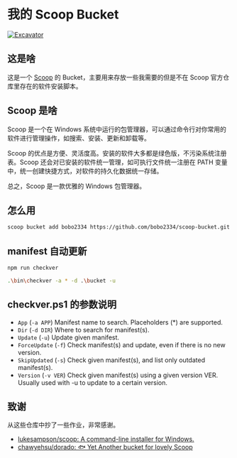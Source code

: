 # 我的 Scoop Bucket

[![Excavator](https://github.com/bobo2334/scoop-bucket/actions/workflows/schedule.yml/badge.svg)](https://github.com/bobo2334/scoop-bucket/actions/workflows/schedule.yml)

## 这是啥

这是一个 [Scoop](https://github.com/lukesampson/scoop) 的 Bucket，主要用来存放一些我需要的但是不在 Scoop 官方仓库里存在的软件安装脚本。

## Scoop 是啥

Scoop 是一个在 Windows 系统中运行的包管理器，可以通过命令行对你常用的软件进行管理操作，如搜索、安装、更新和卸载等。

Scoop 的优点是方便、灵活度高。安装的软件大多都是绿色版，不污染系统注册表。Scoop 还会对已安装的软件统一管理，如可执行文件统一注册在 PATH 变量中，统一创建快捷方式，对软件的持久化数据统一存储。

总之，Scoop 是一款优雅的 Windows 包管理器。

## 怎么用

```bash
scoop bucket add bobo2334 https://github.com/bobo2334/scoop-bucket.git
```

## manifest 自动更新

```bash
npm run checkver
```

```bash
.\bin\checkver -a * -d .\bucket -u
```

## checkver.ps1 的参数说明

- `App` (`-a APP`)
Manifest name to search.
Placeholders (*) are supported.
- `Dir` (`-d DIR`)
Where to search for manifest(s).
- `Update` (`-u`)
Update given manifest.
- `ForceUpdate` (`-f`)
Check manifest(s) and update, even if there is no new version.
- `SkipUpdated` (`-s`)
Check given manifest(s), and list only outdated manifest(s).
- `Version` (`-v VER`)
Check given manifest(s) using a given version VER.
Usually used with -u to update to a certain version.

## 致谢

从这些仓库中抄了一些作业，非常感谢。

- [lukesampson/scoop: A command-line installer for Windows.](https://github.com/lukesampson/scoop)
- [chawyehsu/dorado: 🐟 Yet Another bucket for lovely Scoop](https://github.com/chawyehsu/dorado)
